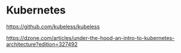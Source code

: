 # Kubernetes


https://github.com/kubeless/kubeless

https://dzone.com/articles/under-the-hood-an-intro-to-kubernetes-architecture?edition=327492


